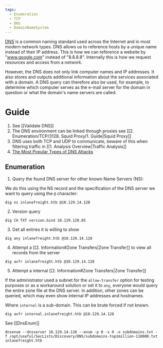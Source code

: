 ```yaml
---
tags:
  - Enumeration
  - TCP
  - DNS
  - DomainNameSystem
---
```

[DNS](https://datatracker.ietf.org/doc/html/rfc1034) is a common naming standard used across the Internet and in most modern network types. DNS allows us to reference hosts by a unique name instead of their IP address. This is how we can reference a website by "www.google.com" instead of "8.8.8.8". Internally this is how we request resources and access from a network.

However, the DNS does not only link computer names and IP addresses. It also stores and outputs additional information about the services associated with a domain. A DNS query can therefore also be used, for example, to determine which computer serves as the e-mail server for the domain in question or what the domain's name servers are called.
# Guide 

1. See [[Validate DNS]]
2. The DNS environment can be linked through proxies see [[2. Enumeration/TCP/3128. Squid Proxy/1. Guide|Squid Proxy]]
3. DNS uses both TCP and UDP to communicate, beware of this when filtering traffic in [[1. Analysis Overview|Traffic Analysis]]
4. [The Most Popular Types of DNS Attacks](https://securitytrails.com/blog/most-popular-types-dns-attacks)

## Enumeration

1. Query the found DNS server for other known Name Servers (NS):

We do this using the NS record and the specification of the DNS server we want to query using the `@` character:
```shell-session
dig ns inlanefreight.htb @10.129.14.128
```

2. Version query

```shell-session
dig CH TXT version.bind 10.129.120.85
```

3. Get all entries it is willing to show

```shell-session
dig any inlanefreight.htb @10.129.14.128
```

4. Attempt a [[2. Information#Zone Transfers|Zone Transfer]] to view all records from the server

```shell-session
dig axfr inlanefreight.htb @10.129.14.128
```

5. Attempt a internal [[2. Information#Zone Transfers|Zone Transfer]]

If the administrator used a subnet for the `allow-transfer` option for testing purposes or as a workaround solution or set it to `any`, everyone would query the entire zone file at the DNS server. In addition, other zones can be queried, which may even show internal IP addresses and hostnames.

Where `internal` is a sub-domain. This can be brute forced if not known.

```shell-session
dig axfr internal.inlanefreight.htb @10.129.14.128
```

See [[DnsEnum]]

```shell-session
dnsenum --dnsserver 10.129.14.128 --enum -p 0 -s 0 -o subdomains.txt -f /opt/useful/SecLists/Discovery/DNS/subdomains-top1million-110000.txt inlanefreight.htb
```

